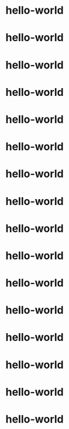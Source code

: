 # hello-world
# hello-world
# hello-world
# hello-world
# hello-world
# hello-world
# hello-world
# hello-world
# hello-world
# hello-world
# hello-world
# hello-world
# hello-world
# hello-world
# hello-world
# hello-world

